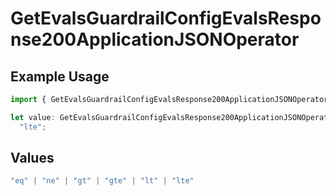 # GetEvalsGuardrailConfigEvalsResponse200ApplicationJSONOperator

## Example Usage

```typescript
import { GetEvalsGuardrailConfigEvalsResponse200ApplicationJSONOperator } from "@orq-ai/node/models/operations";

let value: GetEvalsGuardrailConfigEvalsResponse200ApplicationJSONOperator =
  "lte";
```

## Values

```typescript
"eq" | "ne" | "gt" | "gte" | "lt" | "lte"
```